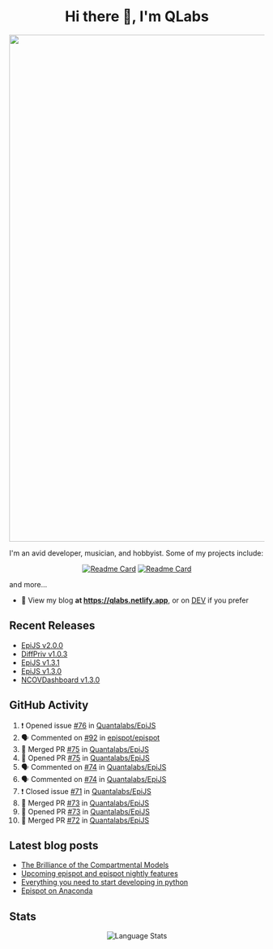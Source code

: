 <h1 align="center">Hi there 👋, I'm QLabs </h1>
<img src="https://i.ibb.co/mbr1j6p/Qlabs.png" width="1000px">

I'm an avid developer, musician, and hobbyist. Some of my projects include:
<p align='center'><a href="https://github.com/Quantalabs/EpiJS"><img src="https://github-readme-stats.vercel.app/api/pin/?username=Quantalabs&amp;repo=EpiJS" alt="Readme Card"></a>
<a href="https://github.com/Quantalabs/NCOVDashboard"><img src="https://github-readme-stats.vercel.app/api/pin/?username=Quantalabs&amp;repo=NCOVDashboard" alt="Readme Card"></a></p>


and more...

- 📜 View my blog **at https://qlabs.netlify.app**, or on [DEV](https://dev.to/Quantalabs) if you prefer

## Recent Releases
- [EpiJS v2.0.0](https://github.com/Quantalabs/EpiJS/releases/tag/v2.0.0)
- [DiffPriv v1.0.3](https://github.com/Quantalabs/DiffPriv/releases/tag/v1.0.3)
- [EpiJS v1.3.1](https://github.com/Quantalabs/EpiJS/releases/tag/v1.3.1)
- [EpiJS v1.3.0](https://github.com/Quantalabs/EpiJS/releases/tag/v1.3.0)
- [NCOVDashboard v1.3.0](https://github.com/Quantalabs/NCOVDashboard/releases/tag/v1.3.0)

## GitHub Activity
<!--START_SECTION:activity-->
1. ❗️ Opened issue [#76](https://github.com/Quantalabs/EpiJS/issues/76) in [Quantalabs/EpiJS](https://github.com/Quantalabs/EpiJS)
2. 🗣 Commented on [#92](https://github.com/epispot/epispot/issues/92) in [epispot/epispot](https://github.com/epispot/epispot)
3. 🎉 Merged PR [#75](https://github.com/Quantalabs/EpiJS/pull/75) in [Quantalabs/EpiJS](https://github.com/Quantalabs/EpiJS)
4. 💪 Opened PR [#75](https://github.com/Quantalabs/EpiJS/pull/75) in [Quantalabs/EpiJS](https://github.com/Quantalabs/EpiJS)
5. 🗣 Commented on [#74](https://github.com/Quantalabs/EpiJS/issues/74) in [Quantalabs/EpiJS](https://github.com/Quantalabs/EpiJS)
6. 🗣 Commented on [#74](https://github.com/Quantalabs/EpiJS/issues/74) in [Quantalabs/EpiJS](https://github.com/Quantalabs/EpiJS)
7. ❗️ Closed issue [#71](https://github.com/Quantalabs/EpiJS/issues/71) in [Quantalabs/EpiJS](https://github.com/Quantalabs/EpiJS)
8. 🎉 Merged PR [#73](https://github.com/Quantalabs/EpiJS/pull/73) in [Quantalabs/EpiJS](https://github.com/Quantalabs/EpiJS)
9. 💪 Opened PR [#73](https://github.com/Quantalabs/EpiJS/pull/73) in [Quantalabs/EpiJS](https://github.com/Quantalabs/EpiJS)
10. 🎉 Merged PR [#72](https://github.com/Quantalabs/EpiJS/pull/72) in [Quantalabs/EpiJS](https://github.com/Quantalabs/EpiJS)
<!--END_SECTION:activity-->

## Latest blog posts
<!-- BLOG-POST-LIST:START -->
- [The Brilliance of the Compartmental Models](https://dev.to/quantalabs/the-brilliance-of-the-compartmental-models-1j99)
- [Upcoming epispot and epispot nightly features](https://dev.to/epispot/upcoming-epispot-and-epispot-nightly-features-52ep)
- [Everything you need to start developing in python](https://dev.to/quantalabs/everything-you-need-to-start-developing-in-python-57m5)
- [Epispot on Anaconda](https://dev.to/epispot/epispot-on-anaconda-15l8)
<!-- BLOG-POST-LIST:END -->


## Stats
<p align="center"><img src="https://github-readme-stats.vercel.app/api/top-langs/?username=Quantalabs&amp;hide=css,html,scss&layout=compact" alt="Language Stats"><br>

